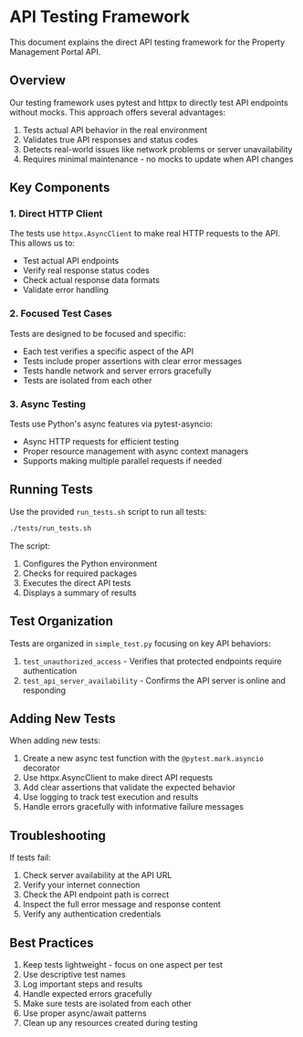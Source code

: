 # API Testing Framework

This document explains the direct API testing framework for the Property Management Portal API.

## Overview

Our testing framework uses pytest and httpx to directly test API endpoints without mocks. This approach offers several advantages:

1. Tests actual API behavior in the real environment
2. Validates true API responses and status codes
3. Detects real-world issues like network problems or server unavailability
4. Requires minimal maintenance - no mocks to update when API changes

## Key Components

### 1. Direct HTTP Client

The tests use `httpx.AsyncClient` to make real HTTP requests to the API. This allows us to:
- Test actual API endpoints
- Verify real response status codes
- Check actual response data formats
- Validate error handling

### 2. Focused Test Cases

Tests are designed to be focused and specific:
- Each test verifies a specific aspect of the API
- Tests include proper assertions with clear error messages
- Tests handle network and server errors gracefully
- Tests are isolated from each other

### 3. Async Testing

Tests use Python's async features via pytest-asyncio:
- Async HTTP requests for efficient testing
- Proper resource management with async context managers
- Supports making multiple parallel requests if needed

## Running Tests

Use the provided `run_tests.sh` script to run all tests:

```bash
./tests/run_tests.sh
```

The script:
1. Configures the Python environment
2. Checks for required packages
3. Executes the direct API tests
4. Displays a summary of results

## Test Organization

Tests are organized in `simple_test.py` focusing on key API behaviors:

1. `test_unauthorized_access` - Verifies that protected endpoints require authentication
2. `test_api_server_availability` - Confirms the API server is online and responding

## Adding New Tests

When adding new tests:

1. Create a new async test function with the `@pytest.mark.asyncio` decorator
2. Use httpx.AsyncClient to make direct API requests
3. Add clear assertions that validate the expected behavior
4. Use logging to track test execution and results
5. Handle errors gracefully with informative failure messages

## Troubleshooting

If tests fail:

1. Check server availability at the API URL
2. Verify your internet connection
3. Check the API endpoint path is correct
4. Inspect the full error message and response content
5. Verify any authentication credentials

## Best Practices

1. Keep tests lightweight - focus on one aspect per test
2. Use descriptive test names
3. Log important steps and results
4. Handle expected errors gracefully
5. Make sure tests are isolated from each other
6. Use proper async/await patterns
7. Clean up any resources created during testing 